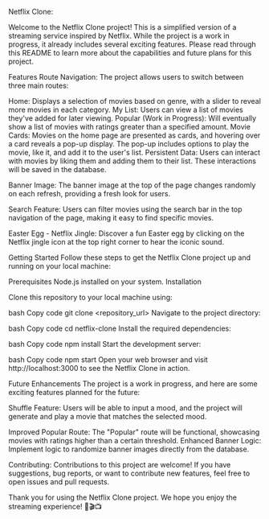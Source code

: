 Netflix Clone:

Welcome to the Netflix Clone project! This is a simplified version of a streaming service inspired by Netflix. While the project is a work in progress, it already includes several exciting features. Please read through this README to learn more about the capabilities and future plans for this project.

Features
Route Navigation: The project allows users to switch between three main routes:

Home: Displays a selection of movies based on genre, with a slider to reveal more movies in each category.
My List: Users can view a list of movies they've added for later viewing.
Popular (Work in Progress): Will eventually show a list of movies with ratings greater than a specified amount.
Movie Cards: Movies on the home page are presented as cards, and hovering over a card reveals a pop-up display. The pop-up includes options to play the movie, like it, and add it to the user's list.
Persistent Data: Users can interact with movies by liking them and adding them to their list. These interactions will be saved in the database.

Banner Image: The banner image at the top of the page changes randomly on each refresh, providing a fresh look for users.

Search Feature: Users can filter movies using the search bar in the top navigation of the page, making it easy to find specific movies.

Easter Egg - Netflix Jingle: Discover a fun Easter egg by clicking on the Netflix jingle icon at the top right corner to hear the iconic sound.

Getting Started
Follow these steps to get the Netflix Clone project up and running on your local machine:

Prerequisites
Node.js installed on your system.
Installation

Clone this repository to your local machine using:

bash
Copy code
git clone <repository_url>
Navigate to the project directory:

bash
Copy code
cd netflix-clone
Install the required dependencies:

bash
Copy code
npm install
Start the development server:

bash
Copy code
npm start
Open your web browser and visit http://localhost:3000 to see the Netflix Clone in action.

Future Enhancements
The project is a work in progress, and here are some exciting features planned for the future:

Shuffle Feature: Users will be able to input a mood, and the project will generate and play a movie that matches the selected mood.

Improved Popular Route: The "Popular" route will be functional, showcasing movies with ratings higher than a certain threshold.
Enhanced Banner Logic: Implement logic to randomize banner images directly from the database.

Contributing:
Contributions to this project are welcome! If you have suggestions, bug reports, or want to contribute new features, feel free to open issues and pull requests.

Thank you for using the Netflix Clone project. We hope you enjoy the streaming experience! 🍿🎬📺
